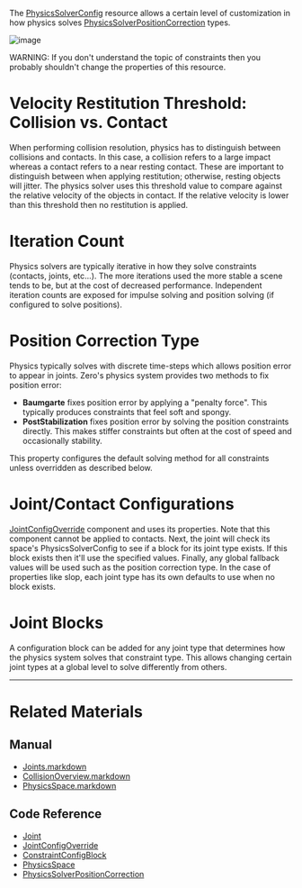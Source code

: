 The [PhysicsSolverConfig](https://github.com/zeroengineteam/ZeroDocs/blob/master/code_reference/class_reference/PhysicsSolverConfig.markdown) resource allows a certain level of customization in how physics solves [PhysicsSolverPositionCorrection](https://github.com/zeroengineteam/ZeroDocs/blob/master/code_reference/enum_reference.markdown#physicssolverpositioncor) types.



![image](https://media.githubusercontent.com/media/zeroengineteam/ZeroFiles/master/doc_files/47497.png)


WARNING: If you don't understand the topic of constraints then you probably shouldn't change the properties of this resource.

 #  Velocity Restitution Threshold: Collision vs. Contact
When performing collision resolution, physics has to distinguish between collisions and contacts. In this case, a collision refers to a large impact whereas a contact refers to a near resting contact. These are important to distinguish between when applying restitution; otherwise, resting objects will jitter. The physics solver uses this threshold value to compare against the relative velocity of the objects in contact. If the relative velocity is lower than this threshold then no restitution is applied.

 #  Iteration Count
Physics solvers are typically iterative in how they solve constraints (contacts, joints, etc...). The more iterations used the more stable a scene tends to be, but at the cost of decreased performance. Independent iteration counts are exposed for impulse solving and position solving (if configured to solve positions).

 #  Position Correction Type
Physics typically solves with discrete time-steps which allows position error to appear in joints. Zero's physics system provides two methods to fix position error:
 - **Baumgarte** fixes position error by applying a "penalty force". This typically produces constraints that feel soft and spongy.
 - **PostStabilization** fixes position error by solving the position constraints directly. This makes stiffer constraints but often at the cost of speed and occasionally stability.
 
This property configures the default solving method for all constraints unless overridden as described below.

 #  Joint/Contact Configurations
[JointConfigOverride](https://github.com/zeroengineteam/ZeroDocs/blob/master/code_reference/class_reference/JointConfigOverride.markdown) component and uses its properties. Note that this component cannot be applied to contacts. Next, the joint will check its space's PhysicsSolverConfig to see if a block for its joint type exists. If this block exists then it'll use the specified values. Finally, any global fallback values will be used such as the position correction type. In the case of properties like slop, each joint type has its own defaults to use when no block exists.

 #  Joint Blocks
A configuration block can be added for any joint type that determines how the physics system solves that constraint type. This allows changing certain joint types at a global level to solve differently from others.

---

 #  Related Materials
 ##  Manual
- [Joints.markdown](https://github.com/zeroengineteam/ZeroDocs/blob/master/zero_editor_documentation/zeromanual/physics/Joints.markdown)
- [CollisionOverview.markdown](https://github.com/zeroengineteam/ZeroDocs/blob/master/zero_editor_documentation/zeromanual/physics/CollisionOverview.markdown)
- [PhysicsSpace.markdown](https://github.com/zeroengineteam/ZeroDocs/blob/master/zero_editor_documentation/zeromanual/physics/PhysicsSpace.markdown)

 ##  Code Reference
- [Joint](https://github.com/zeroengineteam/ZeroDocs/blob/master/code_reference/class_reference/Joint.markdown)
- [JointConfigOverride](https://github.com/zeroengineteam/ZeroDocs/blob/master/code_reference/class_reference/JointConfigOverride.markdown)
- [ConstraintConfigBlock](https://github.com/zeroengineteam/ZeroDocs/blob/master/code_reference/class_reference/ConstraintConfigBlock.markdown)
- [PhysicsSpace](https://github.com/zeroengineteam/ZeroDocs/blob/master/code_reference/class_reference/PhysicsSpace.markdown)
- [PhysicsSolverPositionCorrection](https://github.com/zeroengineteam/ZeroDocs/blob/master/code_reference/enum_reference.markdown#physicssolverpositioncor) 

 